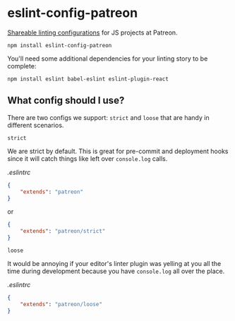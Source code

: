 # eslint-config-patreon

[Shareable linting configurations](http://eslint.org/docs/developer-guide/shareable-configs)
for JS projects at Patreon.

```
npm install eslint-config-patreon
```

You'll need some additional dependencies for your linting story to be complete:

```
npm install eslint babel-eslint eslint-plugin-react
```

## What config should I use?

There are two configs we support: `strict` and `loose` that are handy
in different scenarios.

`strict`

We are strict by default.
This is great for pre-commit and deployment hooks since it will catch
things like left over `console.log` calls.

*.eslintrc*
```json
{
    "extends": "patreon"
}
```

or

```json
{
    "extends": "patreon/strict"
}
```

`loose`

It would be annoying if your editor's linter plugin was yelling at you all
the time during development because you have `console.log` all over the place.

*.eslintrc*
```json
{
    "extends": "patreon/loose"
}
```
